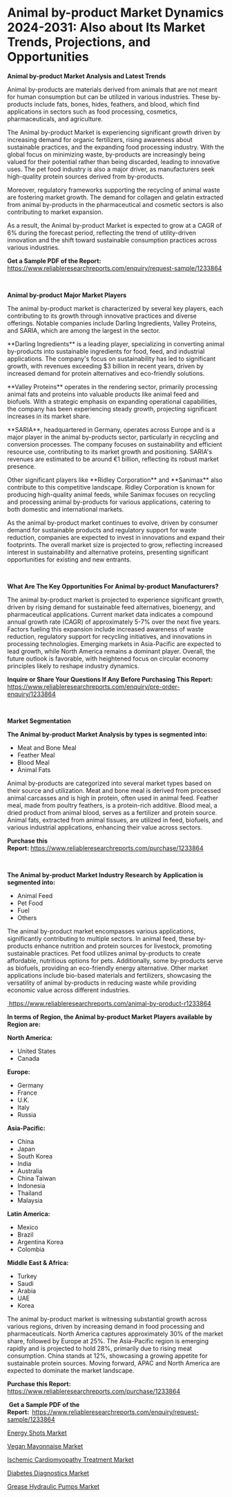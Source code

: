 <p><h1>Animal by-product Market Dynamics 2024-2031: Also about Its Market Trends, Projections, and Opportunities</h1></p><p><strong>Animal by-product Market Analysis and Latest Trends</strong></p>
<p><p>Animal by-products are materials derived from animals that are not meant for human consumption but can be utilized in various industries. These by-products include fats, bones, hides, feathers, and blood, which find applications in sectors such as food processing, cosmetics, pharmaceuticals, and agriculture.</p><p>The Animal by-product Market is experiencing significant growth driven by increasing demand for organic fertilizers, rising awareness about sustainable practices, and the expanding food processing industry. With the global focus on minimizing waste, by-products are increasingly being valued for their potential rather than being discarded, leading to innovative uses. The pet food industry is also a major driver, as manufacturers seek high-quality protein sources derived from by-products.</p><p>Moreover, regulatory frameworks supporting the recycling of animal waste are fostering market growth. The demand for collagen and gelatin extracted from animal by-products in the pharmaceutical and cosmetic sectors is also contributing to market expansion. </p><p>As a result, the Animal by-product Market is expected to grow at a CAGR of 6% during the forecast period, reflecting the trend of utility-driven innovation and the shift toward sustainable consumption practices across various industries.</p></p>
<p><strong>Get a Sample PDF of the Report:&nbsp;</strong> <a href="https://www.reliableresearchreports.com/enquiry/request-sample/1233864?utm_campaign=16&utm_medium=2&utm_source=Github&utm_content=ia&utm_term=08102024&utm_id=animal-by-product">https://www.reliableresearchreports.com/enquiry/request-sample/1233864</a></p>
<p>&nbsp;</p>
<p><strong>Animal by-product Major Market Players</strong></p>
<p><p>The animal by-product market is characterized by several key players, each contributing to its growth through innovative practices and diverse offerings. Notable companies include Darling Ingredients, Valley Proteins, and SARIA, which are among the largest in the sector.</p><p>**Darling Ingredients** is a leading player, specializing in converting animal by-products into sustainable ingredients for food, feed, and industrial applications. The company's focus on sustainability has led to significant growth, with revenues exceeding $3 billion in recent years, driven by increased demand for protein alternatives and eco-friendly solutions.</p><p>**Valley Proteins** operates in the rendering sector, primarily processing animal fats and proteins into valuable products like animal feed and biofuels. With a strategic emphasis on expanding operational capabilities, the company has been experiencing steady growth, projecting significant increases in its market share.</p><p>**SARIA**, headquartered in Germany, operates across Europe and is a major player in the animal by-products sector, particularly in recycling and conversion processes. The company focuses on sustainability and efficient resource use, contributing to its market growth and positioning. SARIA's revenues are estimated to be around €1 billion, reflecting its robust market presence.</p><p>Other significant players like **Ridley Corporation** and **Sanimax** also contribute to this competitive landscape. Ridley Corporation is known for producing high-quality animal feeds, while Sanimax focuses on recycling and processing animal by-products for various applications, catering to both domestic and international markets.</p><p>As the animal by-product market continues to evolve, driven by consumer demand for sustainable products and regulatory support for waste reduction, companies are expected to invest in innovations and expand their footprints. The overall market size is projected to grow, reflecting increased interest in sustainability and alternative proteins, presenting significant opportunities for existing and new entrants.</p></p>
<p>&nbsp;</p>
<p><strong>What Are The Key Opportunities For Animal by-product Manufacturers?</strong></p>
<p><p>The animal by-product market is projected to experience significant growth, driven by rising demand for sustainable feed alternatives, bioenergy, and pharmaceutical applications. Current market data indicates a compound annual growth rate (CAGR) of approximately 5-7% over the next five years. Factors fueling this expansion include increased awareness of waste reduction, regulatory support for recycling initiatives, and innovations in processing technologies. Emerging markets in Asia-Pacific are expected to lead growth, while North America remains a dominant player. Overall, the future outlook is favorable, with heightened focus on circular economy principles likely to reshape industry dynamics.</p></p>
<p><strong>Inquire or Share Your Questions If Any Before Purchasing This Report:</strong> <a href="https://www.reliableresearchreports.com/enquiry/pre-order-enquiry/1233864?utm_campaign=16&utm_medium=2&utm_source=Github&utm_content=ia&utm_term=08102024&utm_id=animal-by-product">https://www.reliableresearchreports.com/enquiry/pre-order-enquiry/1233864</a></p>
<p>&nbsp;</p>
<p><strong>Market Segmentation</strong></p>
<p><strong>The Animal by-product Market Analysis by types is segmented into:</strong></p>
<p><ul><li>Meat and Bone Meal</li><li>Feather Meal</li><li>Blood Meal</li><li>Animal Fats</li></ul></p>
<p><p>Animal by-products are categorized into several market types based on their source and utilization. Meat and bone meal is derived from processed animal carcasses and is high in protein, often used in animal feed. Feather meal, made from poultry feathers, is a protein-rich additive. Blood meal, a dried product from animal blood, serves as a fertilizer and protein source. Animal fats, extracted from animal tissues, are utilized in feed, biofuels, and various industrial applications, enhancing their value across sectors.</p></p>
<p><strong>Purchase this Report:&nbsp;</strong><a href="https://www.reliableresearchreports.com/purchase/1233864?utm_campaign=16&utm_medium=2&utm_source=Github&utm_content=ia&utm_term=08102024&utm_id=animal-by-product">https://www.reliableresearchreports.com/purchase/1233864</a></p>
<p>&nbsp;</p>
<p><strong>The Animal by-product Market Industry Research by Application is segmented into:</strong></p>
<p><ul><li>Animal Feed</li><li>Pet Food</li><li>Fuel</li><li>Others</li></ul></p>
<p><p>The animal by-product market encompasses various applications, significantly contributing to multiple sectors. In animal feed, these by-products enhance nutrition and protein sources for livestock, promoting sustainable practices. Pet food utilizes animal by-products to create affordable, nutritious options for pets. Additionally, some by-products serve as biofuels, providing an eco-friendly energy alternative. Other market applications include bio-based materials and fertilizers, showcasing the versatility of animal by-products in reducing waste while providing economic value across different industries.</p></p>
<p><a href="https://www.reliableresearchreports.com/animal-by-product-r1233864?utm_campaign=16&utm_medium=2&utm_source=Github&utm_content=ia&utm_term=08102024&utm_id=animal-by-product">&nbsp;https://www.reliableresearchreports.com/animal-by-product-r1233864</a></p>
<p><strong>In terms of Region, the Animal by-product Market Players available by Region are:</strong></p>
<p>
    <p> <strong> North America: </strong>
        <ul>
            <li>United States</li>
            <li>Canada</li>
        </ul>
        </p> 
    <p> <strong> Europe: </strong>
        <ul>
            <li>Germany</li>
            <li>France</li>
            <li>U.K.</li>
            <li>Italy</li>
            <li>Russia</li>
        </ul>
        </p> 
    <p> <strong> Asia-Pacific: </strong>
        <ul>
            <li>China</li>
            <li>Japan</li>
            <li>South Korea</li>
            <li>India</li>
            <li>Australia</li>
            <li>China Taiwan</li>
            <li>Indonesia</li>
            <li>Thailand</li>
            <li>Malaysia</li>
        </ul>
        </p> 
    <p> <strong> Latin America: </strong>
        <ul>
            <li>Mexico</li>
            <li>Brazil</li>
            <li>Argentina Korea</li>
            <li>Colombia</li>
        </ul>
        </p> 
    <p> <strong> Middle East & Africa: </strong>
        <ul>
            <li>Turkey</li>
            <li>Saudi</li>
            <li>Arabia</li>
            <li>UAE</li>
            <li>Korea</li>
        </ul>
    </p>
    </p>
<p><p>The animal by-product market is witnessing substantial growth across various regions, driven by increasing demand in food processing and pharmaceuticals. North America captures approximately 30% of the market share, followed by Europe at 25%. The Asia-Pacific region is emerging rapidly and is projected to hold 28%, primarily due to rising meat consumption. China stands at 12%, showcasing a growing appetite for sustainable protein sources. Moving forward, APAC and North America are expected to dominate the market landscape.</p></p>
<p><strong>Purchase this Report: </strong><a href="https://www.reliableresearchreports.com/purchase/1233864?utm_campaign=16&utm_medium=2&utm_source=Github&utm_content=ia&utm_term=08102024&utm_id=animal-by-product">https://www.reliableresearchreports.com/purchase/1233864</a></p>
<p>&nbsp;<strong>Get a Sample PDF of the Report:&nbsp;&nbsp;</strong><a href="https://www.reliableresearchreports.com/enquiry/request-sample/1233864?utm_campaign=16&utm_medium=2&utm_source=Github&utm_content=ia&utm_term=08102024&utm_id=animal-by-product">https://www.reliableresearchreports.com/enquiry/request-sample/1233864</a></p>
<p><strong></strong></p>
<p><p><a href="https://issuu.com/reportprime-2/docs/energy-shots-market-size-2030.pptx_485748e6352ad4?utm_campaign=16&utm_medium=2&utm_source=Github&utm_content=ia&utm_term=08102024&utm_id=animal-by-product">Energy Shots Market</a></p><p><a href="https://issuu.com/reportprime-2/docs/vegan-mayonnaise-market-size-2030.p_82a75ccb6f1b61?utm_campaign=16&utm_medium=2&utm_source=Github&utm_content=ia&utm_term=08102024&utm_id=animal-by-product">Vegan Mayonnaise Market</a></p><p><a href="https://www.linkedin.com/pulse/ischemic-cardiomyopathy-treatment-momentum-charting-zie9e?utm_campaign=16&utm_medium=2&utm_source=Github&utm_content=ia&utm_term=08102024&utm_id=animal-by-product">Ischemic Cardiomyopathy Treatment Market</a></p><p><a href="https://www.linkedin.com/pulse/diabetes-diagnostics-market-overview-forecast-2024--c1vkc?utm_campaign=16&utm_medium=2&utm_source=Github&utm_content=ia&utm_term=08102024&utm_id=animal-by-product">Diabetes Diagnostics Market</a></p><p><a href="https://github.com/NathanCarter327/Market-Research-Report-List-1/blob/main/grease-hydraulic-pumps-market.md?utm_campaign=16&utm_medium=2&utm_source=Github&utm_content=ia&utm_term=08102024&utm_id=animal-by-product">Grease Hydraulic Pumps Market</a></p></p>